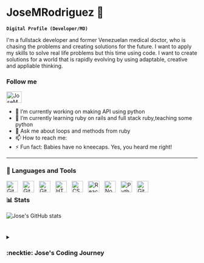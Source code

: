 # JoseMRodriguez :basketball:

**`Digital Profile (Developer/MD)`**

I'm a fullstack developer and former Venezuelan medical doctor, who is chasing the problems and creating solutions for the future.  I want to apply my skills to solve real life problems but this time using code.  I want to  create solutions for a world that is rapidly evolving by using adaptable, creative and appliable thinking.  


<!-- Social badges section -->
<h3 align="left">Follow me</h3>
<p align="left">
<a href="https://linkedin.com/in/josemrodriguez2022" target="blank"><img align="center" src="https://raw.githubusercontent.com/rahuldkjain/github-profile-readme-generator/master/src/images/icons/Social/linked-in-alt.svg" alt="JoseMRodriguezO" height="30" width="40" /></a>



 
   
  
- 🔭 I’m currently working on making API using python
- 🌱 I’m currently learning ruby on rails and full stack ruby,teaching some python
- 💬 Ask me about loops and methods from ruby 
- 📫 How to reach me:  
- ⚡ Fun fact: Babies have no kneecaps. Yes, you heard me right!
---


### 🧰 Languages and Tools

<img align="left" alt="Git" width="30px" style="padding-right:10px;" src="https://cdn.jsdelivr.net/gh/devicons/devicon/icons/postgresql/postgresql-plain.svg" />
<img align="left" alt="Git" width="30px" style="padding-right:10px;" src="https://cdn.jsdelivr.net/gh/devicons/devicon/icons/ruby/ruby-original.svg"/>
<img align="left" alt="Git" width="30px" style="padding-right:10px;" src="https://cdn.jsdelivr.net/gh/devicons/devicon/icons/git/git-original.svg"/>
<img align="left" alt="HTML" width="30px" style="padding-right:10px;" src="https://cdn.jsdelivr.net/gh/devicons/devicon/icons/html5/html5-plain.svg"/>
<img align="left" alt="CSS" width="30px" style="padding-right:10px;" src="https://cdn.jsdelivr.net/gh/devicons/devicon/icons/css3/css3-plain.svg"/>
<img align="left" alt="React" width="30px" style="padding-right:10px;" src="https://cdn.jsdelivr.net/gh/devicons/devicon/icons/react/react-original.svg"/>
<img align="left" alt="NodeJS" width="30px" style="padding-right:10px;" src="https://cdn.jsdelivr.net/gh/devicons/devicon/icons/nodejs/nodejs-original.svg"/>
<img align="left" alt="Python" width="30px" style="padding-right:10px;" src="https://cdn.jsdelivr.net/gh/devicons/devicon/icons/python/python-plain.svg"/>
<img align="left" alt="GitHub" width="30px" style="padding-right:10px;" src="https://cdn.jsdelivr.net/gh/devicons/devicon/icons/github/github-original.svg"/>
<br />



### 📊 Stats

![Jose's GitHub stats](https://github-readme-stats.vercel.app/api?username=JoseMRodriguezO&theme=dark&show_icons=true)
<!-- ![GitHub Streak](https://streak-stats.demolab.com?user=JoseMRodriguezO&theme=gruvbox&border_radius=4.5) -->

#

<details>
 <summary><h3>:necktie: Jose's Coding Journey</h3></summary>
 Under construction 
